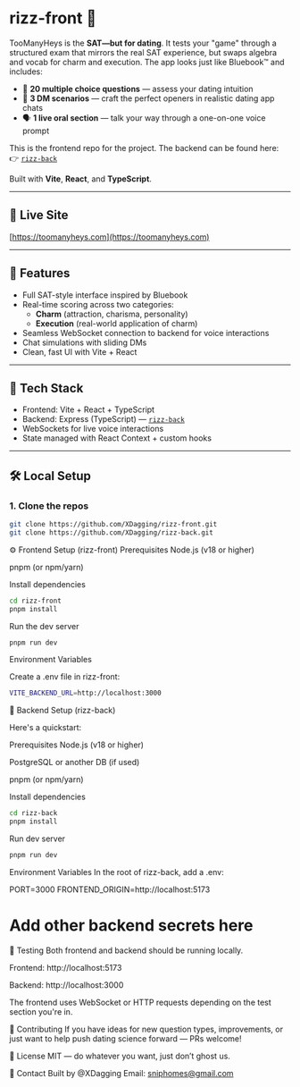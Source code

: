 # rizz-front 🎯

TooManyHeys is the **SAT—but for dating**. It tests your "game" through a structured exam that mirrors the real SAT experience, but swaps algebra and vocab for charm and execution. The app looks just like Bluebook™ and includes:

- 🧠 **20 multiple choice questions** — assess your dating intuition
- 📱 **3 DM scenarios** — craft the perfect openers in realistic dating app chats
- 🗣️ **1 live oral section** — talk your way through a one-on-one voice prompt

This is the frontend repo for the project. The backend can be found here:  
👉 [`rizz-back`](https://github.com/XDagging/rizz-back)

Built with **Vite**, **React**, and **TypeScript**.

---

## 🧪 Live Site

[https://toomanyheys.com](https://toomanyheys.com)

---

## 🚀 Features

- Full SAT-style interface inspired by Bluebook
- Real-time scoring across two categories:  
  - **Charm** (attraction, charisma, personality)  
  - **Execution** (real-world application of charm)
- Seamless WebSocket connection to backend for voice interactions
- Chat simulations with sliding DMs
- Clean, fast UI with Vite + React

---

## 🧰 Tech Stack

- Frontend: Vite + React + TypeScript
- Backend: Express (TypeScript) — [`rizz-back`](https://github.com/XDagging/rizz-back)
- WebSockets for live voice interactions
- State managed with React Context + custom hooks

---

## 🛠️ Local Setup

### 1. Clone the repos

```bash
git clone https://github.com/XDagging/rizz-front.git
git clone https://github.com/XDagging/rizz-back.git
```

⚙️ Frontend Setup (rizz-front)
Prerequisites
Node.js (v18 or higher)

pnpm (or npm/yarn)

Install dependencies
```bash
cd rizz-front
pnpm install
```
Run the dev server
```bash
pnpm run dev
```
Environment Variables

Create a .env file in rizz-front:

```bash
VITE_BACKEND_URL=http://localhost:3000
```
🧩 Backend Setup (rizz-back)

 Here's a quickstart:

Prerequisites
Node.js (v18 or higher)

PostgreSQL or another DB (if used)

pnpm (or npm/yarn)

Install dependencies
```bash
cd rizz-back
pnpm install

```

Run dev server
```bash
pnpm run dev
```

Environment Variables
In the root of rizz-back, add a .env:

PORT=3000
FRONTEND_ORIGIN=http://localhost:5173
# Add other backend secrets here

🧪 Testing
Both frontend and backend should be running locally.

Frontend: http://localhost:5173

Backend: http://localhost:3000

The frontend uses WebSocket or HTTP requests depending on the test section you're in.

🧠 Contributing
If you have ideas for new question types, improvements, or just want to help push dating science forward — PRs welcome!

📝 License
MIT — do whatever you want, just don’t ghost us.

💌 Contact
Built by @XDagging
Email: sniphomes@gmail.com